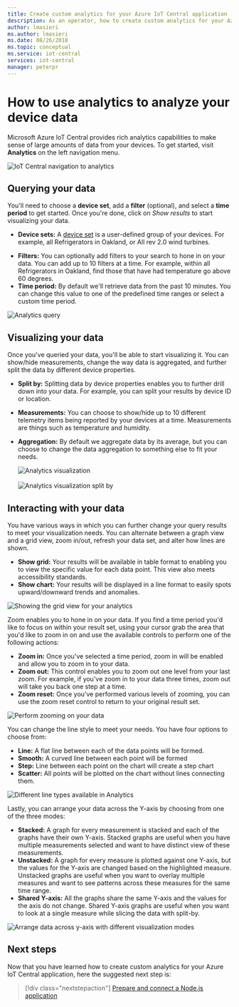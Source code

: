 ```yaml
---
title: Create custom analytics for your Azure IoT Central application | Microsoft Docs
description: As an operator, how to create custom analytics for your Azure IoT Central application.
author: lmasieri
ms.author: lmasieri
ms.date: 08/26/2018
ms.topic: conceptual
ms.service: iot-central
services: iot-central
manager: peterpr
---
```


# How to use analytics to analyze your device data

Microsoft Azure IoT Central provides rich analytics capabilities to make sense of large amounts of data from your devices. To get started, visit **Analytics** on the left navigation menu. 

  ![IoT Central navigation to analytics](media\howto-create-analytics\analytics-navigation.png)

## Querying your data

You'll need to choose a **device set**, add a **filter** (optional), and select a **time period** to get started. Once you're done, click on *Show results* to start visualizing your data.


* **Device sets:** A [device set](howto-use-device-sets.md) is a user-defined group of your devices. For example, all Refrigerators in Oakland, or All rev 2.0 wind turbines.

<!---
to-do: confirm if 10 is the max number of filters
to-do: do we need to explain how fiters work?
--->

* **Filters:** You can optionally add filters to your search to hone in on your data. You can add up to 10 filters at a time. For example, within all Refrigerators in Oakland, find those that have had temperature go above 60 degrees. 
* **Time period:** By default we'll retrieve data from the past 10 minutes. You can change this value to one of the predefined time ranges or select a custom time period. 

 ![Analytics query](media\howto-create-analytics\analytics-query.png)

## Visualizing your data

Once you've queried your data, you'll be able to start visualizing it. You can show/hide measurements, change the way data is aggregated, and further split the data by different device properties.  

* **Split by:** Splitting data by device properties enables you to further drill down into your data. For example, you can split your results by device ID or location.
<!---
to-do: confirm if 10 is the max number of measurements
--->
* **Measurements:** You can choose to show/hide up to 10 different telemetry items being reported by your devices at a time. Measurements are things such as temperature and humidity. 
* **Aggregation:** By default we aggregate data by its average, but you can choose to change the data aggregation to something else to fit your needs. 

   ![Analytics visualization](media\howto-create-analytics\analytics-visualize.png) <br/><br/>
   ![Analytics visualization split by](media\howto-create-analytics\analytics-splitby.png)

## Interacting with your data

You have various ways in which you can further change your query results to meet your visualization needs. You can alternate between a graph view and a grid view, zoom in/out, refresh your data set, and alter how lines are shown.

* **Show grid:** Your results will be available in table format to enabling you to view the specific value for each data point. This view also meets accessibility standards. 
* **Show chart:** Your results will be displayed in a line format to easily spots upward/downward trends and anomalies. 

 ![Showing the grid view for your analytics](media\howto-create-analytics\analytics-showgrid.png)

Zoom enables you to hone in on your data. If you find a time period you'd like to focus on within your result set, using your cursor grab the area that you'd like to zoom in on and use the available controls to perform one of the following actions:
* **Zoom in:** Once you've selected a time period, zoom in will be enabled and allow you to zoom in to your data.
* **Zoom out:** This control enables you to zoom out one level from your last zoom. For example, if you've zoom in to your data three times, zoom out will take you back one step at a time.
* **Zoom reset:** Once you've performed various levels of zooming, you can use the zoom reset control to return to your original result set. 

 ![Perform zooming on your data](media\howto-create-analytics\analytics-zoom.png)


You can change the line style to meet your needs. You have four options to choose from:
* **Line:** A flat line between each of the data points will be formed. 
* **Smooth:** A curved line between each point will be formed
* **Step:** Line between each point on the chart will create a step chart
* **Scatter:** All points will be plotted on the chart without lines connecting them. 

 ![Different line types available in Analytics](media\howto-create-analytics\analytics-linetypes.png)

Lastly, you can arrange your data across the Y-axis by choosing from one of the three modes:

* **Stacked:** A graph for every measurement is stacked and each of the graphs have their own Y-axis. Stacked graphs are useful when you have multiple measurements selected and want to have distinct view of these measurements.
* **Unstacked:** A graph for every measure is plotted against one Y-axis, but the values for the Y-axis are changed based on the highlighted measure. Unstacked graphs are useful when you want to overlay multiple measures and want to see patterns across these measures for the same time range.
* **Shared Y-axis:** All the graphs share the same Y-axis and the values for the axis do not change. Shared Y-axis graphs are useful when you want to look at a single measure while slicing the data with split-by.

 ![Arrange data across y-axis with different visualization modes](media\howto-create-analytics\analytics-yaxis.png)

## Next steps

Now that you have learned how to create custom analytics for your Azure IoT Central application, here the suggested next step is:

> [!div class="nextstepaction"]
> [Prepare and connect a Node.js application](howto-connect-nodejs.md)